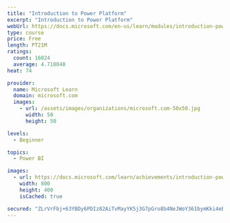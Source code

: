 ```yaml
---
title: "Introduction to Power Platform"
excerpt: "Introduction to Power Platform"
webUrl: https://docs.microsoft.com/en-us/learn/modules/introduction-power-platform/
type: course
price: Free
length: PT21M
ratings:
  count: 16024
  average: 4.718048
heat: 74

provider:
  name: Microsoft Learn
  domain: microsoft.com
  images:
    - url: /assets/images/organizations/microsoft.com-50x50.jpg
      width: 50
      height: 50

levels:
  - Beginner

topics:
  - Power BI

images:
  - url: https://docs.microsoft.com/learn/achievements/introduction-power-platform-social.png
    width: 800
    height: 400
    isCached: true

secured: "ZLrVrFbj+63YBDy6PDIz82AiTvMayYK5j3G7pGro8b4NeJWoY361bymKki4eBKizEJqaO4r9jMCIFZmbFNX/F4jdIr2PbkiPF2nU6VnTFIQAfSYornRj862AUwjRE0jYWnmpo3sADye7CHHVDiPlABQlqczBh22dF22dRyjFaBSADJoVYgDi+SWuL1jWMK29wGp829qxa8ffF93q5bJLYjIvonkd7dfDT2alPnLHfPMOFx1MkvYISujdtzD8592Y8CwKvC3LQZTfsrdcAh+t+TAnWrdqmAln+9Xk+MwLiMwNA8L8aUzUuJeayABb2pYJexhjpwjvgjh/n8YUo+eoQy++Onm97EvAEp+Tp/tQtlu3Xd3mJx2wOg/3ltXfWjmSC2Plp0F+lXFtOsf/obGWpLMuOg5ip5LLJhR52WTjCESmk/XBvVO1yQaOXr05ngnU;dQHmHSqplnvcUNx5mPTdGg=="
---
```



